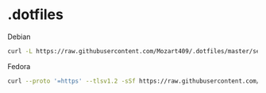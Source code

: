# .dotfiles

Debian

```sh
curl -L https://raw.githubusercontent.com/Mozart409/.dotfiles/master/setup-new-machine-debian.sh > ~/setup-new-machine.sh
```

Fedora

```sh
curl --proto '=https' --tlsv1.2 -sSf https://raw.githubusercontent.com/Mozart409/.dotfiles/master/fedora.sh | sh

```
